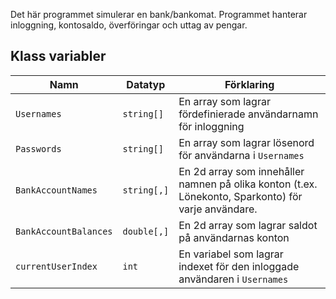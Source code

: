 Det här programmet simulerar en bank/bankomat. Programmet hanterar inloggning, kontosaldo, överföringar och uttag av pengar.


## Klass variabler
| Namn| Datatyp| Förklaring|
|-|-|-|
| `Usernames`           | `string[]`| En array som lagrar fördefinierade användarnamn för inloggning|
| `Passwords`           | `string[]`| En array som lagrar lösenord för användarna i `Usernames`|
| `BankAccountNames`    | `string[,]`| En 2d array som innehåller namnen på olika konton (t.ex. Lönekonto, Sparkonto) för varje användare. |
| `BankAccountBalances` | `double[,]`| En 2d array som lagrar saldot på användarnas konton|
| `currentUserIndex`    | `int`| En variabel som lagrar indexet för den inloggade användaren i `Usernames`|


